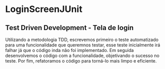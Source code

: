 <h1>LoginScreenJUnit</h1>
<h2>Test Driven Development - Tela de login</h2>
<p>Utilizando a metodologia TDD, escrevemos primeiro o teste automatizado para uma funcionalidade que queremnos testar, esse teste inicialmente irá falhar já que o código inda não foi implementado. Em seguida desenvolvemos o código com a funcionalidade, objetivando o sucesso no teste. Por fim, refatoramos o código para torná-lo mais limpo e eficiente.</p>


